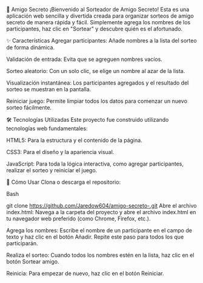 🎲 Amigo Secreto
¡Bienvenido al Sorteador de Amigo Secreto! Esta es una aplicación web sencilla y divertida creada para organizar sorteos de amigo secreto de manera rápida y fácil. Simplemente agrega los nombres de los participantes, haz clic en "Sortear" y descubre quién es el afortunado.

✨ Características
Agregar participantes: Añade nombres a la lista del sorteo de forma dinámica.

Validación de entrada: Evita que se agreguen nombres vacíos.

Sorteo aleatorio: Con un solo clic, se elige un nombre al azar de la lista.

Visualización instantánea: Los participantes agregados y el resultado del sorteo se muestran en la pantalla.

Reiniciar juego: Permite limpiar todos los datos para comenzar un nuevo sorteo fácilmente.

🛠️ Tecnologías Utilizadas
Este proyecto fue construido utilizando tecnologías web fundamentales:

HTML5: Para la estructura y el contenido de la página.

CSS3: Para el diseño y la apariencia visual.

JavaScript: Para toda la lógica interactiva, como agregar participantes, realizar el sorteo y reiniciar el juego.

🚀 Cómo Usar
Clona o descarga el repositorio:

Bash

git clone https://github.com/Jaredow604/amigo-secreto-.git
Abre el archivo index.html:
Navega a la carpeta del proyecto y abre el archivo index.html en tu navegador web preferido (como Chrome, Firefox, etc.).

Agrega los nombres:
Escribe el nombre de un participante en el campo de texto y haz clic en el botón Añadir. Repite este paso para todos los que participarán.

Realiza el sorteo:
Cuando todos los nombres estén en la lista, haz clic en el botón Sortear amigo.

Reinicia:
Para empezar de nuevo, haz clic en el botón Reiniciar.
